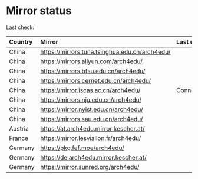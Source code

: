 <script src="./time.js"></script>
# Mirror status
Last check: <script type="text/javascript">localize(1710033476.6469226);</script>

|Country|Mirror|Last update|
|:------|:-----|:----------|
|China|https://mirrors.tuna.tsinghua.edu.cn/arch4edu/|<script type="text/javascript">localize(1710009097);</script>|
|China|https://mirrors.aliyun.com/arch4edu/|<script type="text/javascript">localize(1709965987);</script>|
|China|https://mirrors.bfsu.edu.cn/arch4edu/|<script type="text/javascript">localize(1710009097);</script>|
|China|https://mirrors.cernet.edu.cn/arch4edu/|<script type="text/javascript">localize(1710009097);</script>|
|China|https://mirror.iscas.ac.cn/arch4edu/|ConnectionError|
|China|https://mirrors.nju.edu.cn/arch4edu/|<script type="text/javascript">localize(1709922648);</script>|
|China|https://mirror.nyist.edu.cn/arch4edu/|<script type="text/javascript">localize(1710009097);</script>|
|China|https://mirrors.sau.edu.cn/arch4edu/|<script type="text/javascript">localize(1710009097);</script>|
|Austria|https://at.arch4edu.mirror.kescher.at/|<script type="text/javascript">localize(1710009097);</script>|
|France|https://mirror.lesviallon.fr/arch4edu/|<script type="text/javascript">localize(1709965987);</script>|
|Germany|https://pkg.fef.moe/arch4edu/|<script type="text/javascript">localize(1710009097);</script>|
|Germany|https://de.arch4edu.mirror.kescher.at/|<script type="text/javascript">localize(1710009097);</script>|
|Germany|https://mirror.sunred.org/arch4edu/|<script type="text/javascript">localize(1710009097);</script>|

<script src="./tablefilter/tablefilter.js"></script>
<script src="./table.js"></script>